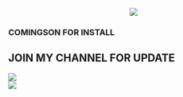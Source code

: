 
<p align="center">
<img src="https://readme-typing-svg.herokuapp.com?color=red&center=true&vCenter=true&lines=OS+PROJECT+[VPN]" />
</p>

### COMINGSON FOR INSTALL
## JOIN MY CHANNEL FOR UPDATE

<a href="https://t.me/osproject_backend" target=”_blank”><img src="https://img.shields.io/static/v1?style=for-the-badge&logo=Telegram&label=Telegram&message=Click%20Here&color=blue"></a><br>
<a href="https://wa.me/6281228861758" target=”_blank”><img src="https://img.shields.io/static/v1?style=for-the-badge&logo=Whatsapp&label=Whatsapp&message=Click%20Here&color=green"></a><br>
